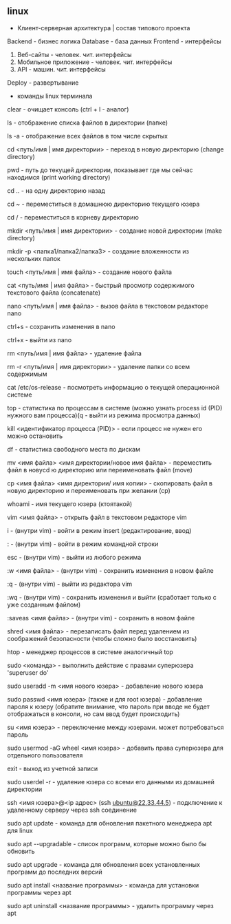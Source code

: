 ## linux

- Клиент-серверная архитектура | состав типового проекта

Backend - бизнес логика
Database - база данных
Frontend - интерфейсы

1. Веб-сайты - человек. чит. интерфейсы
2. Мобильное приложение - человек. чит. интерфейсы
3. API - машин. чит. интерфейсы

Deploy - развертывание


- команды linux терминала

clear - очищает консоль (ctrl + l - аналог)

ls - отображение списка файлов в директории (папке)

ls -a - отображение всех файлов в том числе скрытых

cd <путь/имя | имя директории> - переход в новую директорию (change directory)

pwd - путь до текущей директории, показывает где мы сейчас находимся (print working directory)

cd .. - на одну директорию назад

cd ~ - переместиться в домашнюю директорию текущего юзера

cd / - переместиться в корневу директорию

mkdir <путь/имя | имя директории> - создание новой директории (make directory)

mkdir -p <папка1/папка2/папка3> - создание вложенности из нескольких папок

touch <путь/имя | имя файла> - создание нового файла

cat <путь/имя | имя файла> - быстрый просмотр содержимого текстового файла (concatenate)

nano <путь/имя | имя файла> - вызов файла в текстовом редакторе nano

ctrl+s - сохранить изменения в nano

ctrl+x - выйти из nano

rm <путь/имя | имя файла> - удаление файла

rm -r <путь/имя | имя директории> - удаление папки со всем содержимым

cat /etc/os-release - посмотреть информацию о текущей операционной системе

top - статистика по процессам в системе (можно узнать process id (PID) нужного вам процесса)(q - выйти из режима просмотра данных)

kill <идентификатор процесса (PID)> - если процесс не нужен его можно остановить

df - статистика свободного места по дискам

mv <имя файла> <имя директории/новое имя файла> - переместить файл в новуcd
ю директорию или переименовать файл (move)

cp <имя файла> <имя директории/ имя копии> - скопировать файл в новую директорию и переименовать при желании (cp)

whoami - имя текущего юзера (ктоятакой)

vim <имя файла> - открыть файл в текстовом редакторе vim

i - (внутри vim) - войти в режим insert (редактирование, ввод)

: - (внутри vim) - войти в режим командной строки

esc - (внутри vim) - выйти из любого режима

:w <имя файла> - (внутри vim) - сохранить изменения в новом файле

:q - (внутри vim) - выйти из редактора vim

:wq - (внутри vim) - сохранить изменения и выйти (сработает только с уже созданным файлом)

:saveas <имя файла> - (внутри vim) - сохранить в новом файле

shred <имя файла> - перезаписать файл перед удалением из соображений безопасности (чтобы сложно было восстановить)

htop - менеджер процессов в системе аналогичный top

sudo <команда> - выполнить действие с правами суперюзера 'superuser do'

sudo useradd -m <имя нового юзера> - добавление нового юзера

sudo passwd <имя юзера> (также и для root юзера) - добавление пароля к юзеру (обратите внимание, что пароль при вводе не будет отображаться в консоли, но сам ввод будет происходить)

su <имя юзера> - переключение между юзерами. может потребоваться пароль

sudo usermod -aG wheel <имя юзера> - добавить права суперюзера для отдельного пользователя

exit - выход из учетной записи

sudo userdel -r - удаление юзера со всеми его данными из домашней директории

ssh <имя юзера>@<ip адрес> (ssh ubuntu@22.33.44.5) - подключение к удаленному серверу через ssh соединение

sudo apt update - команда для обновления пакетного менеджера apt для linux

sudo apt --upgradable - список программ, которые можно было бы обновить

sudo apt upgrade - команда для обновления всех установленных программ до последних версий

sudo apt install <название программы> - команда для установки программы через apt

sudo apt uninstall <название программы> - удалить программу через apt



